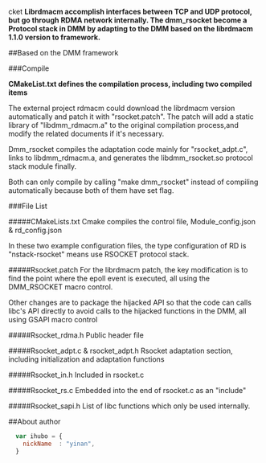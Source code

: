 
cket
**Librdmacm accomplish interfaces between TCP and UDP protocol, but go through RDMA network internally. The dmm_rsocket become a Protocol stack in DMM by adapting to the DMM based on the librdmacm 1.1.0 version to framework.**

##Based on the DMM framework

###Compile

**CMakeList.txt defines the compilation process, including two compiled items**

The external project rdmacm could download the librdmacm version automatically and patch it with "rsocket.patch". The patch will add a static library of "libdmm_rdmacm.a" to the original compilation process,and modify the related documents if it's necessary.

Dmm_rsocket compiles the adaptation code mainly for "rsocket_adpt.c", links to libdmm_rdmacm.a, and generates the libdmm_rsocket.so protocol stack module finally.
   
Both can only compile by calling "make dmm_rsocket" instead of compiling automatically because both of them have set flag.


###File List

#####CMakeLists.txt
Cmake compiles the control file, Module_config.json & rd_config.json

In these two example configuration files, the type configuration of RD is "nstack-rsocket" means use RSOCKET protocol stack.

#####Rsocket.patch
For the librdmacm patch, the key modification is to find the point where the epoll event is executed, all using the DMM_RSOCKET macro control.

Other changes are to package the hijacked API so that the code can calls libc's API directly to avoid calls to the hijacked functions in the DMM, all using GSAPI macro control

#####Rsocket_rdma.h
Public header file

#####Rsocket_adpt.c & rsocket_adpt.h
Rsocket adaptation section, including initialization and adaptation functions

#####Rsocket_in.h
Included in rsocket.c

#####Rsocket_rs.c
Embedded into the end of rsocket.c as an "include"

#####Rsocket_sapi.h
List of libc functions which only be used internally.

##About author

```javascript
  var ihubo = {
    nickName  : "yinan",
  }
```
